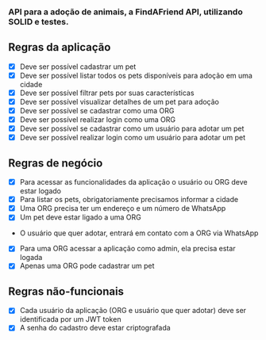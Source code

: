 ### API para a adoção de animais, a FindAFriend API, utilizando SOLID e testes.

## Regras da aplicação

- [x] Deve ser possível cadastrar um pet
- [x] Deve ser possível listar todos os pets disponíveis para adoção em uma cidade
- [x] Deve ser possível filtrar pets por suas características
- [x] Deve ser possível visualizar detalhes de um pet para adoção
- [x] Deve ser possível se cadastrar como uma ORG
- [x] Deve ser possível realizar login como uma ORG
- [x] Deve ser possível se cadastrar como um usuário para adotar um pet
- [x] Deve ser possível realizar login como um usuário para adotar um pet

## Regras de negócio

- [x] Para acessar as funcionalidades da aplicação o usuário ou ORG deve estar logado
- [x] Para listar os pets, obrigatoriamente precisamos informar a cidade
- [x] Uma ORG precisa ter um endereço e um número de WhatsApp
- [x] Um pet deve estar ligado a uma ORG
- O usuário que quer adotar, entrará em contato com a ORG via WhatsApp
- [x] Para uma ORG acessar a aplicação como admin, ela precisa estar logada
- [x] Apenas uma ORG pode cadastrar um pet 

## Regras não-funcionais 

- [x] Cada usuário da aplicação (ORG e usuário que quer adotar) deve ser identificada por um JWT token
- [x] A senha do cadastro deve estar criptografada 